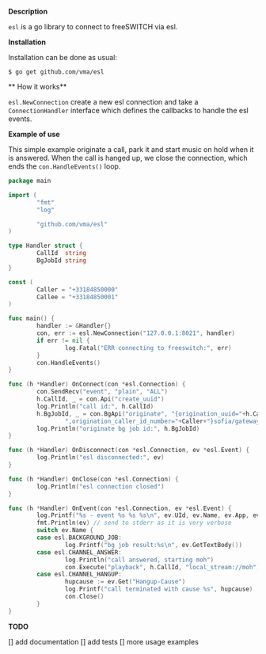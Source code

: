 **Description**

`esl` is a go library to connect to freeSWITCH via esl.

**Installation**

Installation can be done as usual:

```
$ go get github.com/vma/esl
```

** How it works**

`esl.NewConnection` create a new esl connection and take a `ConnectionHandler` interface
which defines the callbacks to handle the esl events.

**Example of use**

This simple example originate a call, park it and start music on hold when it is answered.
When the call is hanged up, we close the connection, which ends the `con.HandleEvents()` loop.

```go
package main

import (
        "fmt"
        "log"

        "github.com/vma/esl"
)

type Handler struct {
        CallId  string
        BgJobId string
}

const (
        Caller = "+33184850000"
        Callee = "+33184850001"
)

func main() {
        handler := &Handler{}
        con, err := esl.NewConnection("127.0.0.1:8021", handler)
        if err != nil {
                log.Fatal("ERR connecting to freeswitch:", err)
        }
        con.HandleEvents()
}

func (h *Handler) OnConnect(con *esl.Connection) {
        con.SendRecv("event", "plain", "ALL")
        h.CallId, _ = con.Api("create_uuid")
        log.Println("call id:", h.CallId)
        h.BgJobId, _ = con.BgApi("originate", "{origination_uuid="+h.CallId+
                ",origination_caller_id_number="+Caller+"}sofia/gateway/provider/"+Callee, "&park()")
        log.Println("originate bg job id:", h.BgJobId)
}

func (h *Handler) OnDisconnect(con *esl.Connection, ev *esl.Event) {
        log.Println("esl disconnected:", ev)
}

func (h *Handler) OnClose(con *esl.Connection) {
        log.Println("esl connection closed")
}

func (h *Handler) OnEvent(con *esl.Connection, ev *esl.Event) {
        log.Printf("%s - event %s %s %s\n", ev.UId, ev.Name, ev.App, ev.AppData)
        fmt.Println(ev) // send to stderr as it is very verbose
        switch ev.Name {
        case esl.BACKGROUND_JOB:
                log.Printf("bg job result:%s\n", ev.GetTextBody())
        case esl.CHANNEL_ANSWER:
                log.Println("call answered, starting moh")
                con.Execute("playback", h.CallId, "local_stream://moh")
        case esl.CHANNEL_HANGUP:
                hupcause := ev.Get("Hangup-Cause")
                log.Printf("call terminated with cause %s", hupcause)
                con.Close()
        }
}
```


**TODO**

[] add documentation
[] add tests
[] more usage examples

